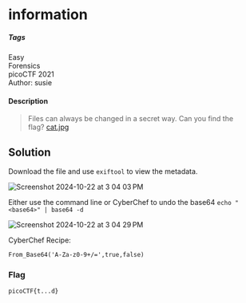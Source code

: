 # information
##### Tags
Easy\
Forensics\
picoCTF 2021\
Author: susie
#### Description
> Files can always be changed in a secret way. Can you find the flag? [cat.jpg](https://mercury.picoctf.net/static/7cf6a33f90deeeac5c73407a1bdc99b6/cat.jpg)
## Solution
Download the file and use `exiftool` to view the metadata. 

![Screenshot 2024-10-22 at 3 04 03 PM](https://github.com/user-attachments/assets/1418d9c5-c6d6-476d-a4de-64a4111cef0d)

Either use the command line or CyberChef to undo the base64
`echo "<base64>" | base64 -d`

![Screenshot 2024-10-22 at 3 04 29 PM](https://github.com/user-attachments/assets/c32ab990-a004-41a1-9dd3-5827f1a95ce7)

CyberChef Recipe:
```
From_Base64('A-Za-z0-9+/=',true,false)
```

### Flag
`picoCTF{t...d}`
